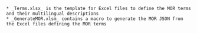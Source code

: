 

    * _Terms.xlsx_ is the template for Excel files to define the MOR terms and their multilingual descriptions
    * _GenerateMOR.xlsm_ contains a macro to generate the MOR JSON from the Excel files defining the MOR terms


